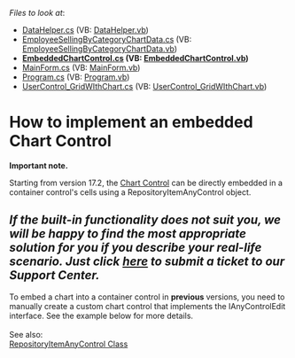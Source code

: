 <!-- default file list -->
*Files to look at*:

* [DataHelper.cs](./CS/dxSample_IAnyControl/Grid%20Data/DataHelper.cs) (VB: [DataHelper.vb](./VB/dxSample_IAnyControl/Grid%20Data/DataHelper.vb))
* [EmployeeSellingByCategoryChartData.cs](./CS/dxSample_IAnyControl/Grid%20Data/EmployeeSellingByCategoryChartData.cs) (VB: [EmployeeSellingByCategoryChartData.vb](./VB/dxSample_IAnyControl/Grid%20Data/EmployeeSellingByCategoryChartData.vb))
* **[EmbeddedChartControl.cs](./CS/dxSample_IAnyControl/IAny%20Files/EmbeddedChartControl.cs) (VB: [EmbeddedChartControl.vb](./VB/dxSample_IAnyControl/IAny%20Files/EmbeddedChartControl.vb))**
* [MainForm.cs](./CS/dxSample_IAnyControl/MainForm.cs) (VB: [MainForm.vb](./VB/dxSample_IAnyControl/MainForm.vb))
* [Program.cs](./CS/dxSample_IAnyControl/Program.cs) (VB: [Program.vb](./VB/dxSample_IAnyControl/Program.vb))
* [UserControl_GridWIthChart.cs](./CS/dxSample_IAnyControl/UserControl_GridWIthChart.cs) (VB: [UserControl_GridWIthChart.vb](./VB/dxSample_IAnyControl/UserControl_GridWIthChart.vb))
<!-- default file list end -->
# How to implement an embedded Chart Control 

<p><strong>Important note.</strong></p>

Starting from version 17.2, the <a href="https://documentation.devexpress.com/#WindowsForms/CustomDocument8117">Chart Control</a> can be directly embedded in a container control's cells using a RepositoryItemAnyControl object.

## ***If the built-in functionality does not suit you, we will be happy to find the most appropriate solution for you if you describe your real-life scenario. Just click <a href="https://www.devexpress.com/Support/Center/Question/Create">here</a> to submit a ticket to our Support Center.***

To embed a chart into a container control in **previous** versions, you need to manually create a custom chart control that implements the IAnyControlEdit interface. See the example below for more details.<br><br>See also:<br><a href="https://documentation.devexpress.com/#WindowsForms/clsDevExpressXtraEditorsCustomEditorRepositoryItemAnyControltopic">RepositoryItemAnyControl Class</a>

<br/>
